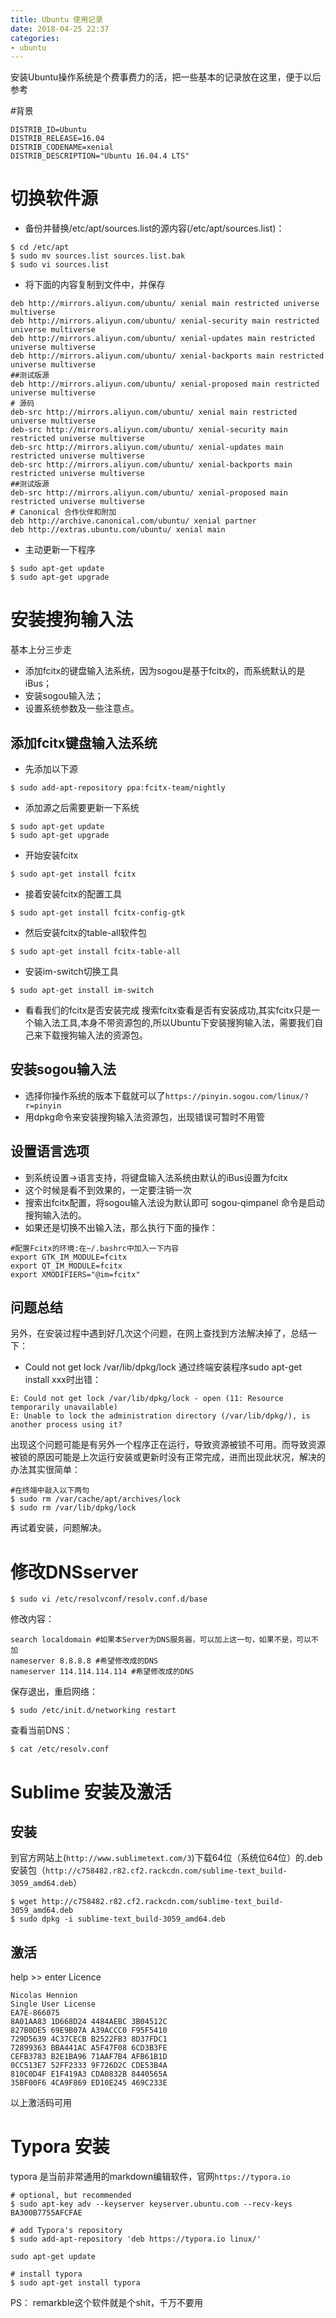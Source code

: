```yaml
---
title: Ubuntu 使用记录
date: 2018-04-25 22:37
categories:
- ubuntu
---
```



安装Ubuntu操作系统是个费事费力的活，把一些基本的记录放在这里，便于以后参考


#背景
```
DISTRIB_ID=Ubuntu
DISTRIB_RELEASE=16.04
DISTRIB_CODENAME=xenial
DISTRIB_DESCRIPTION="Ubuntu 16.04.4 LTS"
```

# 切换软件源
-  备份并替换/etc/apt/sources.list的源内容(/etc/apt/sources.list)：
```
$ cd /etc/apt
$ sudo mv sources.list sources.list.bak
$ sudo vi sources.list
```
 - 将下面的内容复制到文件中，并保存
```
deb http://mirrors.aliyun.com/ubuntu/ xenial main restricted universe multiverse
deb http://mirrors.aliyun.com/ubuntu/ xenial-security main restricted universe multiverse
deb http://mirrors.aliyun.com/ubuntu/ xenial-updates main restricted universe multiverse
deb http://mirrors.aliyun.com/ubuntu/ xenial-backports main restricted universe multiverse
##测试版源
deb http://mirrors.aliyun.com/ubuntu/ xenial-proposed main restricted universe multiverse
# 源码
deb-src http://mirrors.aliyun.com/ubuntu/ xenial main restricted universe multiverse
deb-src http://mirrors.aliyun.com/ubuntu/ xenial-security main restricted universe multiverse
deb-src http://mirrors.aliyun.com/ubuntu/ xenial-updates main restricted universe multiverse
deb-src http://mirrors.aliyun.com/ubuntu/ xenial-backports main restricted universe multiverse
##测试版源
deb-src http://mirrors.aliyun.com/ubuntu/ xenial-proposed main restricted universe multiverse
# Canonical 合作伙伴和附加
deb http://archive.canonical.com/ubuntu/ xenial partner
deb http://extras.ubuntu.com/ubuntu/ xenial main
```
- 主动更新一下程序
```
$ sudo apt-get update
$ sudo apt-get upgrade
```

# 安装搜狗输入法

基本上分三步走
- 添加fcitx的键盘输入法系统，因为sogou是基于fcitx的，而系统默认的是iBus；
- 安装sogou输入法；
- 设置系统参数及一些注意点。

## 添加fcitx键盘输入法系统
- 先添加以下源
```
$ sudo add-apt-repository ppa:fcitx-team/nightly
```
- 添加源之后需要更新一下系统
```
$ sudo apt-get update
$ sudo apt-get upgrade
```
- 开始安装fcitx
```
$ sudo apt-get install fcitx
```
- 接着安装fcitx的配置工具
```
$ sudo apt-get install fcitx-config-gtk
```
- 然后安装fcitx的table-all软件包
```
$ sudo apt-get install fcitx-table-all
```
- 安装im-switch切换工具
```
$ sudo apt-get install im-switch
```
- 看看我们的fcitx是否安装完成
搜索fcitx查看是否有安装成功,其实fcitx只是一个输入法工具,本身不带资源包的,所以Ubuntu下安装搜狗输入法，需要我们自己来下载搜狗输入法的资源包。

## 安装sogou输入法
- 选择你操作系统的版本下载就可以了`https://pinyin.sogou.com/linux/?r=pinyin`
- 用dpkg命令来安装搜狗输入法资源包，出现错误可暂时不用管

## 设置语言选项
- 到系统设置->语言支持，将键盘输入法系统由默认的iBus设置为fcitx
- 这个时候是看不到效果的，一定要注销一次
- 搜索出fcitx配置，将sogou输入法设为默认即可
sogou-qimpanel 命令是启动搜狗输入法的。
- 如果还是切换不出输入法，那么执行下面的操作：
```
#配置Fcitx的环境:在~/.bashrc中加入一下内容
export GTK_IM_MODULE=fcitx 
export QT_IM_MODULE=fcitx 
export XMODIFIERS="@im=fcitx" 
```
## 问题总结
另外，在安装过程中遇到好几次这个问题，在网上查找到方法解决掉了，总结一下：

- Could not get lock /var/lib/dpkg/lock
	通过终端安装程序sudo apt-get install xxx时出错：
```
E: Could not get lock /var/lib/dpkg/lock - open (11: Resource temporarily unavailable)
E: Unable to lock the administration directory (/var/lib/dpkg/), is another process using it?
```
出现这个问题可能是有另外一个程序正在运行，导致资源被锁不可用。而导致资源被锁的原因可能是上次运行安装或更新时没有正常完成，进而出现此状况，解决的办法其实很简单：
```
#在终端中敲入以下两句
$ sudo rm /var/cache/apt/archives/lock
$ sudo rm /var/lib/dpkg/lock
```
再试着安装，问题解决。


# 修改DNSserver
```
$ sudo vi /etc/resolvconf/resolv.conf.d/base
```
修改内容：
```
search localdomain #如果本Server为DNS服务器，可以加上这一句，如果不是，可以不加
nameserver 8.8.8.8 #希望修改成的DNS
nameserver 114.114.114.114 #希望修改成的DNS
```
保存退出，重启网络：
```
$ sudo /etc/init.d/networking restart
```
查看当前DNS：
```
$ cat /etc/resolv.conf
```



# Sublime 安装及激活

## 安装

 到官方网站上(`http://www.sublimetext.com/3`)下载64位（系统位64位）的.deb安装包（`http://c758482.r82.cf2.rackcdn.com/sublime-text_build-3059_amd64.deb`）

```
$ wget http://c758482.r82.cf2.rackcdn.com/sublime-text_build-3059_amd64.deb
$ sudo dpkg -i sublime-text_build-3059_amd64.deb
```

## 激活

help >>  enter Licence
```
Nicolas Hennion
Single User License
EA7E-866075
8A01AA83 1D668D24 4484AEBC 3B04512C
827B0DE5 69E9B07A A39ACCC0 F95F5410
729D5639 4C37CECB B2522FB3 8D37FDC1
72899363 BBA441AC A5F47F08 6CD3B3FE
CEFB3783 B2E1BA96 71AAF7B4 AFB61B1D
0CC513E7 52FF2333 9F726D2C CDE53B4A
810C0D4F E1F419A3 CDA0832B 8440565A
35BF00F6 4CA9F869 ED10E245 469C233E
```
以上激活码可用



# Typora 安装

typora 是当前非常通用的markdown编辑软件，官网`https://typora.io`

```
# optional, but recommended
$ sudo apt-key adv --keyserver keyserver.ubuntu.com --recv-keys BA300B7755AFCFAE

# add Typora's repository
$ sudo add-apt-repository 'deb https://typora.io linux/'

sudo apt-get update

# install typora
$ sudo apt-get install typora
```

PS： remarkble这个软件就是个shit，千万不要用